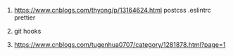 1. https://www.cnblogs.com/thyong/p/13164624.html postcss .eslintrc prettier

2. git hooks

3. https://www.cnblogs.com/tugenhua0707/category/1281878.html?page=1